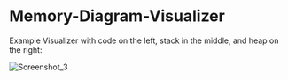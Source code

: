 # Memory-Diagram-Visualizer

Example Visualizer with code on the left, stack in the middle, and heap on the right:

![Screenshot_3](https://user-images.githubusercontent.com/66845298/129251406-cfea6979-2a5e-4c1b-81b1-5b5f319048b1.jpg)
